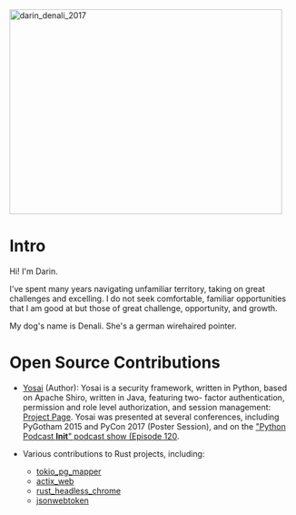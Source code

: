 <img src="/Dowwie/Dowwie/blob/master/darin_denali_2017.jpg" alt="darin_denali_2017" title="Darin and Denali" width="480" height="360" />

# Intro 

Hi! I'm Darin.

I've spent many years navigating unfamiliar territory, taking on great challenges and excelling. I do not seek comfortable, familiar opportunities that I am good at but those of great challenge, opportunity, and growth.

My dog's name is Denali.  She's a german wirehaired pointer.


# Open Source Contributions 

* [Yosai](https://github.com/YosaiProject/yosai) (Author):  Yosai is a security framework, written in Python, based on Apache Shiro, written in Java, featuring two- factor authentication, permission and role level authorization, and session management: [Project Page](https://yosaiproject.github.io/yosai).  Yosai was presented at several conferences, including PyGotham 2015 and PyCon 2017 (Poster Session), and on the ["Python Podcast __Init__" podcast show (Episode 120](https://bit.ly/2ZefKUA).


* Various contributions to Rust projects, including:
    - [tokio_pg_mapper](https://github.com/Dowwie/tokio-postgres-mapper)
	- [actix_web](https://github.com/actix/actix-web)
	- [rust_headless_chrome](https://github.com/atroche/rust-headless-chrome)
	- [jsonwebtoken](https://github.com/keats/jsonwebtoken)
